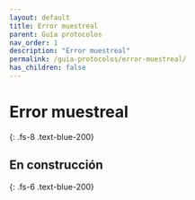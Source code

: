 ```yaml
---
layout: default
title: Error muestreal
parent: Guía protocolos
nav_order: 1
description: "Error muestreal"
permalink: /guia-protocolos/error-muestreal/
has_children: false
---
```


# Error muestreal
{: .fs-8 .text-blue-200}

## En construcción
{: .fs-6 .text-blue-200}

